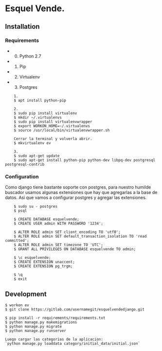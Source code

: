 # Esquel Vende.
## Installation

### Requirements
* 0. Python 2.7
* 1. Pip
* 2. Virtualenv
* 3. Postgres

```
    1.
    $ apt install python-pip
    
    2.
    $ sudo pip install virtualenv
    $ mkdir ~/.virtualenvs
    $ sudo pip install virtualenvwrapper
    $ export WORKON_HOME=~/.virtualenvs
    $ source /usr/local/bin/virtualenvwrapper.sh
    
    Cerrar la terminal y volverla abrir.
    $ mkvirtualenv ev
    
    3.
    $ sudo apt-get update
    $ sudo apt-get install python-pip python-dev libpq-dev postgresql postgresql-contrib
```

### Configuration
Como django tiene bastante soporte con postgres, para nuestro humilde buscador usamos algunas extensiones que 
hay que agregarlas a la base de datos. Asi que vamos a configurar postgres y agregar las extensiones.

```
    $ sudo su - postgres
    $ psql
    
    $ CREATE DATABASE esquelvende;
    $ CREATE USER admin WITH PASSWORD '1234';

    $ ALTER ROLE admin SET client_encoding TO 'utf8';
    $ ALTER ROLE admin SET default_transaction_isolation TO 'read committed';
    $ ALTER ROLE admin SET timezone TO 'UTC';
    $ GRANT ALL PRIVILEGES ON DATABASE esquelvende TO admin;

    $ \c esquelvende;
    $ CREATE EXTENSION unaccent;
    $ CREATE EXTENSION pg_trgm;

    $ \q
    $ exit
```


## Development

```
$ workon ev
$ git clone https://gitlab.com/usernamegit/esquelvendedjango.git

$ pip install -r requirements/requirements.txt
$ python manage.py makemigrations
$ python manage.py migrate
$ python manage.py runserver

Luego cargar las categorias de la aplicacion:
`python manage.py loaddata category/initial_data/initial.json`
```
